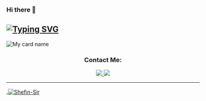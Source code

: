 ### Hi there 👋

## [![Typing SVG](https://readme-typing-svg.herokuapp.com?font=Lemon+milk&color=F7000&lines=Welcome+to+Kelly-Mwol+WA+Bot+repo;Created+by+Shefin+Sir;This+is+a+userbot+privet+and+public+bot;With+more+features)](https://git.io/typing-svg)

![My card name](https://cardivo.vercel.app/api?name=Shefin%20Sir&description=Hi,%20Welcome%20To%20My%20Profile%20❤&image=https://i.imgur.com/M2vPn9o.jpeg?q=tbn:ANd9GcR7aMC3bf4bg4l_nhYS2Un9FXbFYcB4T83Shjk8xSUZDh_D61LFpzbpeqLW&s=10?v=4&backgroundColor=%23ecf0f1&instagram=ig.falcon_gfx&github=Shefin-Sir&)

<h3 align="center">Contact Me:</h3>
<p align="center">
  <a href="https://wa.me/919567489404"><img src="https://img.shields.io/badge/WhatsApp-25D366?style=for-the-badge&logo=whatsapp&logoColor=white" />
  <a href="https://instagram.com/ig.falcon_gfx"><img src="https://img.shields.io/badge/Instagram-E4405F?style=for-the-badge&logo=instagram&logoColor=white" />
  
----


<p>&nbsp;<img align="center" src="https://github-readme-stats.vercel.app/api?username=Shefin-Sir&show_icons=true&theme=dark&locale=en" alt="Shefin-Sir" /></p>
